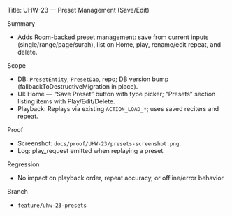 Title: UHW-23 — Preset Management (Save/Edit)

Summary
- Adds Room-backed preset management: save from current inputs (single/range/page/surah), list on Home, play, rename/edit repeat, and delete.

Scope
- DB: `PresetEntity`, `PresetDao`, repo; DB version bump (fallbackToDestructiveMigration in place).
- UI: Home — “Save Preset” button with type picker; “Presets” section listing items with Play/Edit/Delete.
- Playback: Replays via existing `ACTION_LOAD_*`; uses saved reciters and repeat.

Proof
- Screenshot: `docs/proof/UHW-23/presets-screenshot.png`.
- Log: play_request emitted when replaying a preset.

Regression
- No impact on playback order, repeat accuracy, or offline/error behavior.

Branch
- `feature/uhw-23-presets`


